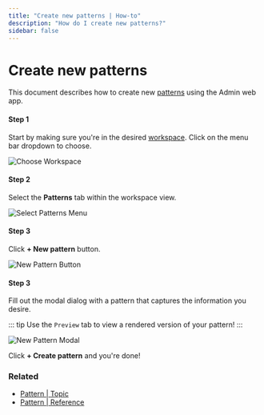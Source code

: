 ```yaml
---
title: "Create new patterns | How-to"
description: "How do I create new patterns?"
sidebar: false
---
```


# Create new patterns

This document describes how to create new [patterns](/topic/patterns/) using the Admin web app.

#### Step 1

Start by making sure you're in the desired [workspace](/reference/workspaces/). Click on the menu bar dropdown to choose.

![Choose Workspace](/images/navigation/choose-workspace-dropdown.png)

#### Step 2

Select the **Patterns** tab within the workspace view.

![Select Patterns Menu](/images/navigation/select-patterns-menu.png)

#### Step 3

Click **+ New pattern** button.

![New Pattern Button](/images/buttons/new-pattern.png)

#### Step 3

Fill out the modal dialog with a pattern that captures the information you desire.

::: tip
  Use the `Preview` tab to view a rendered version of your pattern!
:::

![New Pattern Modal](/images/modals/default-new-pattern-modal.png)

Click **+ Create pattern** and you're done!

### Related

* [Pattern | Topic](/topic/patterns/)
* [Pattern | Reference](/reference/patterns/)


